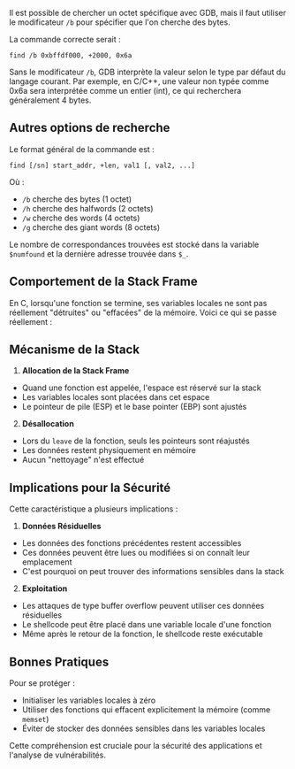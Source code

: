 Il est possible de chercher un octet spécifique avec GDB, mais il faut utiliser le modificateur `/b` pour spécifier que l'on cherche des bytes. 

La commande correcte serait :

```gdb
find /b 0xbffdf000, +2000, 0x6a
```

Sans le modificateur `/b`, GDB interprète la valeur selon le type par défaut du langage courant. Par exemple, en C/C++, une valeur non typée comme 0x6a sera interprétée comme un entier (int), ce qui recherchera généralement 4 bytes.

## Autres options de recherche

Le format général de la commande est :

```gdb
find [/sn] start_addr, +len, val1 [, val2, ...]
```

Où :
- `/b` cherche des bytes (1 octet)
- `/h` cherche des halfwords (2 octets) 
- `/w` cherche des words (4 octets)
- `/g` cherche des giant words (8 octets)

Le nombre de correspondances trouvées est stocké dans la variable `$numfound` et la dernière adresse trouvée dans `$_`.


## Comportement de la Stack Frame

En C, lorsqu'une fonction se termine, ses variables locales ne sont pas réellement "détruites" ou "effacées" de la mémoire. Voici ce qui se passe réellement :

## Mécanisme de la Stack

1. **Allocation de la Stack Frame**
- Quand une fonction est appelée, l'espace est réservé sur la stack
- Les variables locales sont placées dans cet espace
- Le pointeur de pile (ESP) et le base pointer (EBP) sont ajustés

2. **Désallocation**
- Lors du `leave` de la fonction, seuls les pointeurs sont réajustés
- Les données restent physiquement en mémoire
- Aucun "nettoyage" n'est effectué

## Implications pour la Sécurité

Cette caractéristique a plusieurs implications :

1. **Données Résiduelles**
- Les données des fonctions précédentes restent accessibles
- Ces données peuvent être lues ou modifiées si on connaît leur emplacement
- C'est pourquoi on peut trouver des informations sensibles dans la stack

2. **Exploitation**
- Les attaques de type buffer overflow peuvent utiliser ces données résiduelles
- Le shellcode peut être placé dans une variable locale d'une fonction
- Même après le retour de la fonction, le shellcode reste exécutable

## Bonnes Pratiques

Pour se protéger :
- Initialiser les variables locales à zéro
- Utiliser des fonctions qui effacent explicitement la mémoire (comme `memset`)
- Éviter de stocker des données sensibles dans les variables locales

Cette compréhension est cruciale pour la sécurité des applications et l'analyse de vulnérabilités.